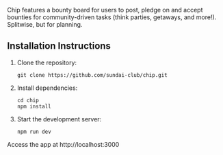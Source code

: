 Chip features a bounty board for users to post, pledge on and accept bounties for community-driven tasks (think parties, getaways, and more!). Splitwise, but for planning.

## Installation Instructions
1. Clone the repository:
   ```
   git clone https://github.com/sundai-club/chip.git
   ```
2. Install dependencies:
   ```
   cd chip
   npm install
   ```
3. Start the development server:
   ```
   npm run dev
   ```  
Access the app at http://localhost:3000
